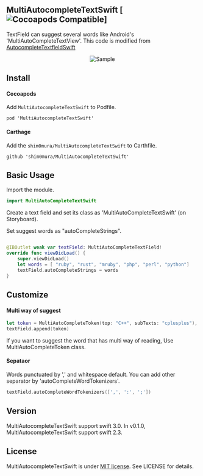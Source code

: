 ## MultiAutocompleteTextSwift [![Cocoapods Compatible](https://img.shields.io/cocoapods/v/MultiAutoCompleteTextSwift.svg)]

TextField can suggest several words like Android's 'MultiAutoCompleteTextView'.
This code is modified from [AutocompleteTextfieldSwift](https://github.com/mnbayan/AutocompleteTextfieldSwift)

<p align="center">
  <img src="MultiAutoCompleteTextSwiftExample/sample.gif" alt="Sample">
</p>

## Install

#### Cocoapods

Add `MultiAutocompleteTextSwift` to Podfile.

    pod 'MultiAutocompleteTextSwift'

#### Carthage

Add the `shim0mura/MultiAutocompleteTextSwift` to Carthfile.

    github 'shim0mura/MultiAutocompleteTextSwift'

## Basic Usage

Import the module.

```swift
import MultiAutoCompleteTextSwift
```

Create a text field and set its class as 'MultiAutoCompleteTextSwift' (on Storyboard).

Set suggest words as "autoCompleteStrings".

```swift

@IBOutlet weak var textField: MultiAutoCompleteTextField!
override func viewDidLoad() {
    super.viewDidLoad()
    let words = [ "ruby", "rust", "mruby", "php", "perl", "python"]
    textField.autoCompleteStrings = words
}
```

## Customize

#### Multi way of suggest

```swift
let token = MultiAutoCompleteToken(top: "C++", subTexts: "cplusplus"),
textField.append(token)
```

If you want to suggest the word that has multi way of reading, Use MultiAutoCompleteToken class.

#### Sepataor
Words punctuated by ',' and whitespace default. You can add other separator by 'autoCompleteWordTokenizers'.

```swift
textField.autoCompleteWordTokenizers([',', ':', ';'])
```

## Version

MultiAutocompleteTextSwift support swift 3.0. In v0.1.0, MultiAutocompleteTextSwift support swift 2.3.

## License
MultiAutocompleteTextSwift is under [MIT license](http://opensource.org/licenses/MIT). See LICENSE for details.
